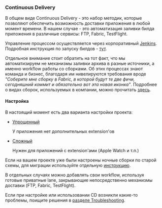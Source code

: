### Continuous Delivery

В общем виде Continuous Delivery - это набор методик, которые позволяют обеспечить возможность доставки приложения в любой момент времени. В нашем случае - это автоматизация заливки билда приложения в различные сервисы: FTP, Fabric, TestFlight.

Управление процессом осуществляется через корпоративный [Jenkins](http://***REMOVED***). Подробная инструкция по запуску билдов - [тут](/processes/continuous-delivery/guide.md).

Отдельное внимание стоит обратить на тот факт, что мы автоматизируем не механизмы заливки архива в разные источники, а именно workflow работы со сборками. Об этих процессах знают команда и бизнес, благодаря им нивелируются требования вроде *"Соберите мне сборку в Fabric, в которой будут те две фичи, сегодняшний коммит и обязательно вот эта новая иконка"*. Подробнее о видах сборок, используемых в компании, можно прочитать [здесь](/processes/continuous-delivery/workflows.md).

#### Настройка

В настоящий момент есть два варианта настройки проекта:

- [Упрощенный](/processes/continuous-delivery/simple-setup.md)

  У приложения нет дополнительных extension'ов
  
- [Сложный](/processes/continuous-delivery/complex-setup.md)

  Нужен для приложений с extension'ами (Apple Watch и т.п.)
  
Если на вашем проекте уже были настроены ночные сборки по старой схемы, для миграции используйте отдельную [инструкцию](/processes/continuous-delivery/nightly-migration.md).

В отдельных случаях можно добавлять свои workflow, используя готовые приватные lane, закрывающие непосредственно механизмы доставки (FTP, Fabric, TestFlight).

Если при настройке или использовании CD возникли какие-то проблемы, поищите решения в [разделе Troubleshooting](/processes/continuous-delivery/troubleshooting.md).
